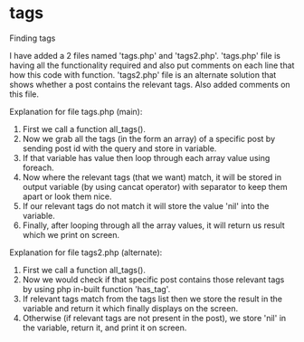 # tags
Finding tags


I have added a 2 files named 'tags.php' and 'tags2.php'.
'tags.php' file is having all the functionality required and also put comments on each line that how this code with function.
'tags2.php' file is an alternate solution that shows whether a post contains the relevant tags. Also added comments on this file.

Explanation for file tags.php (main):

1. First we call a function all_tags().
2. Now we grab all the tags (in the form an array) of a specific post by sending post id with the query and store in variable.
3. If that variable has value then loop through each array value using foreach.
4. Now where the relevant tags (that we want) match, it will be stored in output variable (by using cancat operator) with separator to keep them apart or look them nice.
5. If our relevant tags do not match it will store the value 'nil' into the variable.
6. Finally, after looping through all the array values, it will return us result which we print on screen.


Explanation for file tags2.php (alternate):

1. First we call a function all_tags().
2. Now we would check if that specific post contains those relevant tags by using php in-built function 'has_tag'.
3. If relevant tags match from the tags list then we store the result in the variable and return it which finally displays on the screen.
4. Otherwise (if relevant tags are not present in the post), we store 'nil' in the variable, return it, and print it on screen.

